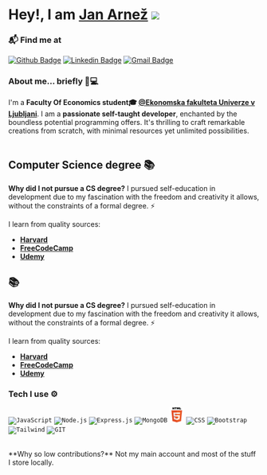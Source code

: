 <h1>
  Hey!, I am <a href="https://github.com/janarnez">Jan Arnež</a> <img height="30px" src="https://emojis.slackmojis.com/emojis/images/1531849430/4246/blob-sunglasses.gif?1531849430">
</h1>

### 📬 Find me at
[![Github Badge](http://img.shields.io/badge/-Github-black?style=flat-square&logo=github&link=https://github.com/janarnez/)](https://github.com/janarnez/) 
[![Linkedin Badge](https://img.shields.io/badge/-LinkedIn-blue?style=flat-square&logo=Linkedin&logoColor=white&link=https://www.linkedin.com/in/hemanthkollipara/)](https://www.linkedin.com/in/hemanthkollipara)
[![Gmail Badge](https://img.shields.io/badge/-Gmail-d14836?style=flat-square&logo=Gmail&logoColor=white&link=mailto:arnezjan8@gmail.com)](mailto:arnezjan8@gmail.com)

### About me... briefly 🧑💻
I'm a **Faculty Of Economics student🎓 [@Ekonomska fakulteta Univerze v Ljubljani](http://www.ef.uni-lj.si/)**. I am a **passionate self-taught developer**, enchanted by the boundless potential programming offers. It's thrilling to craft remarkable creations from scratch, with minimal resources yet unlimited possibilities. <br/><br/>





## Computer Science degree 📚

**Why did I not pursue a CS degree?** I pursued self-education in development due to my fascination with the freedom and creativity it allows, without the constraints of a formal degree. ⚡

I learn from quality sources:
  - **[Harvard](https://www.harvardonline.harvard.edu/course/cs50-introduction-computer-science)**
  - **[FreeCodeCamp](https://www.freecodecamp.org/)**
  - **[Udemy](https://www.udemy.com/course/nodejs-the-complete-guide/learn/lecture/11739048#overview)**

##  📚

**Why did I not pursue a CS degree?** I pursued self-education in development due to my fascination with the freedom and creativity it allows, without the constraints of a formal degree. ⚡

I learn from quality sources:
  - **[Harvard](https://www.harvardonline.harvard.edu/course/cs50-introduction-computer-science)**
  - **[FreeCodeCamp](https://www.freecodecamp.org/)**
  - **[Udemy](https://www.udemy.com/course/nodejs-the-complete-guide/learn/lecture/11739048#overview)**
  

### Tech I use ⚙️
<code><img height="30" src="https://cdn-icons-png.flaticon.com/512/5968/5968292.png" alt="JavaScript"></code>
<code><img height="30" src="https://static-00.iconduck.com/assets.00/node-js-icon-454x512-nztofx17.png" alt="Node.js"></code>
<code><img height="30" src="https://encrypted-tbn0.gstatic.com/images?q=tbn:ANd9GcTXgAuAwfMMDkwZScsLkBAeZ4GjyfB7GtIzcA&usqp=CAU" alt="Express.js"></code>
<code><img height="30" src="https://avatars1.githubusercontent.com/u/45120?s=200&v=4" alt="MongoDB"></code>
<code><img height="30" src="https://raw.githubusercontent.com/github/explore/80688e429a7d4ef2fca1e82350fe8e3517d3494d/topics/html/html.png"  alt="HTML"></code>
<code><img height="30" src="https://avatars1.githubusercontent.com/u/1517864?s=200&v=4" alt="CSS"></code>
<code><img height="30" src="https://avatars1.githubusercontent.com/u/2918581?s=200&v=4"  alt="Bootstrap"></code>
<code><img height="30" src="https://github.com/jan-arnez/jan-arnez/assets/145779483/110f890a-cdba-49ee-b569-52d6a15e407b"  alt="Tailwind"></code>
<code><img height="30" src="https://avatars3.githubusercontent.com/u/18133?s=200&v=4" alt="GIT"></code>

<br />
**Why so low contributions?** Not my main account and most of the stuff I store locally.
